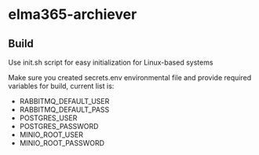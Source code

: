# elma365-archiever
## Build 
Use init.sh script for easy initialization for Linux-based systems

Make sure you created secrets.env environmental file and provide required variables for build, current list is:
* RABBITMQ_DEFAULT_USER
* RABBITMQ_DEFAULT_PASS
* POSTGRES_USER
* POSTGRES_PASSWORD
* MINIO_ROOT_USER
* MINIO_ROOT_PASSWORD